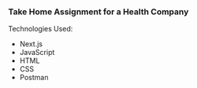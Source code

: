 ### Take Home Assignment for a Health Company  
Technologies Used:
- Next.js
- JavaScript
- HTML
- CSS
- Postman
